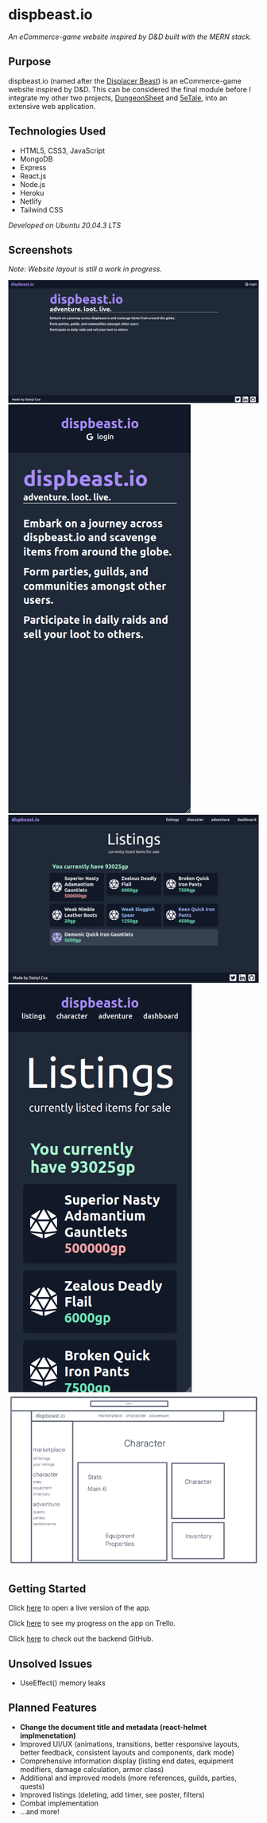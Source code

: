 # dispbeast.io
*An eCommerce-game website inspired by D&D built with the MERN stack.*

## Purpose

dispbeast.io (named after the [Displacer Beast](https://forgottenrealms.fandom.com/wiki/Displacer_beast)) is an eCommerce-game website inspired by D&D. This can be considered the final module before I integrate my other two projects, [DungeonSheet](https://github.com/dainylcua/dungeon-sheet) and [5eTale](https://github.com/dainylcua/5eTale), into an extensive web application.

## Technologies Used

* HTML5, CSS3, JavaScript
* MongoDB
* Express
* React.js
* Node.js
* Heroku
* Netlify
* Tailwind CSS

*Developed on Ubuntu 20.04.3 LTS*

## Screenshots

_Note: Website layout is still a work in progress._

![dispbeast Homepage](images/dispbeast-homepage.png "dispbeast Homepage")
![dispbeast Homepage Mobile](images/dispbeast-homepage-mobile.png "dispbeast Homepage Mobile")
![dispbeast Listings Page](images/dispbeast-listings.png "dispbeast Listings Page")
![dispbeast Listings Page Mobile](images/dispbeast-listings-mobile.png "dispbeast Listings Page Mobile")
![dispbeast Inventory Wireframe](images/dispbeast-inventory-1.png "dispbeast Inventory Wireframe")

## Getting Started

Click [here](https://dispbeastio.netlify.app/) to open a live version of the app.

Click [here](https://trello.com/b/KdxYXip8/dispbeastio-progress) to see my progress on the app on Trello.

Click [here](https://github.com/dainylcua/dispbeast.io-backend) to check out the backend GitHub.

## Unsolved Issues

* UseEffect() memory leaks

## Planned Features

* **Change the document title and metadata (react-helmet implmenetation)**
* Improved UI/UX (animations, transitions, better responsive layouts, better feedback, consistent layouts and components, dark mode)
* Comprehensive information display (listing end dates, equipment modifiers, damage calculation, armor class)
* Additional and improved models (more references, guilds, parties, quests)
* Improved listings (deleting, add timer, see poster, filters)
* Combat implementation
* ...and more!
